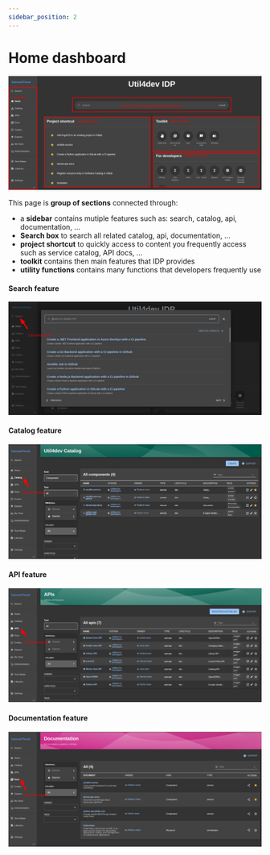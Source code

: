 ```yaml
---
sidebar_position: 2
---
```


# Home dashboard

![](./media/idp-home-search.png)

This page is **group of sections** connected through:

- a **sidebar** contains mutiple features such as: search, catalog, api, documentation, ...
- **Search box** to search all related catalog, api, documentation, ...
- **project shortcut** to quickly access to content you frequently access such as service catalog, API docs, ... 
- **toolkit** contains then main features that IDP provides
- **utility functions** contains many functions that developers frequently use

#### Search feature

![](./media/idp-home-search-click-search.png)

#### Catalog feature

![](./media/idp-home-search-click-catalog.png)

#### API feature

![](./media/idp-home-search-click-api.png)

#### Documentation feature

![](./media/idp-home-search-click-docs.png)